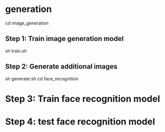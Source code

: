 # generation
cd image_generation
## Step 1: Train image generation model 
sh train.sh 
## Step 2: Generate additional images
sh generate.sh
cd face_recognition
# Step 3: Train face recognition model
# Step 4: test face recognition model
